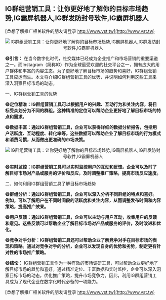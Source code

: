 ## **IG群组营销工具：让你更好地了解你的目标市场趋势,IG霸屏机器人,IG群发防封号软件,IG霸屏机器人**

[😍想了解推广相关软件的朋友请登录 http://www.vst.tw](http://www.vst.tw)

 <center><img src="https://vst.tw/MP4/tuiguang/png/4.png" alt="IG群组营销工具：让你更好地了解你的目标市场趋势,IG霸屏机器人,IG群发防封号软件,IG霸屏机器人"></center>

**😄引言：**
在当今数字化时代，社交媒体已经成为企业推广和市场营销的重要渠道之一。而Instagram（简称IG）作为全球最受欢迎的社交平台之一，拥有庞大的用户群体和丰富的内容生态。为了更好地了解目标市场的趋势和喜好，IG群组营销工具应运而生。本文将介绍IG群组营销工具的优势，并说明如何利用这些工具来深入洞察目标市场的动态。

一、IG群组营销工具的优势

**😄定位精准：IG群组营销工具可以根据用户的兴趣、互动行为和关注内容，将目标受众划分为不同的群组。这种精准的定位可以帮助企业更好地了解目标市场的特点和需求。**

**😄数据丰富：通过IG群组营销工具，企业可以获得详细的数据分析报告，包括用户活跃度、互动程度、转化率等。这些数据可以帮助企业了解目标市场的行为模式和消费习惯，从而做出更准确的市场决策。**

 <center><img src="https://vst.tw/MP4/tuiguang/png/2.png" alt="IG群组营销工具：让你更好地了解你的目标市场趋势,IG霸屏机器人,IG群发防封号软件,IG霸屏机器人"></center>

**😄实时监控：IG群组营销工具可以实时监控用户的互动和反馈。企业可以及时了解目标市场对产品或服务的评价和反应，及时调整推广策略，提高市场反应速度。**

二、如何利用IG群组营销工具了解目标市场趋势

**😄群组分析：通过IG群组营销工具，企业可以深入分析不同群组的特点和喜好。例如，可以了解用户在不同时间段的活跃度和关注内容，从而调整发布时间和内容策略，提高推广效果。**

**😄用户反馈：通过IG群组营销工具，企业可以主动与用户互动，收集用户的反馈和意见。这些反馈可以帮助企业了解目标市场对产品或服务的评价，及时改进和优化。**

**😄竞争对手分析：IG群组营销工具还可以帮助企业了解竞争对手在目标市场的表现和策略。通过对竞争对手的分析，企业可以发现自身的优势和劣势，制定更有针对性的市场推广策略。**

**😄结论：**
IG群组营销工具作为一种有效的市场调研工具，可以帮助企业更好地了解目标市场的趋势和喜好。通过精准定位、丰富数据和实时监控，企业可以深入洞察目标市场的动态，优化推广策略，提升市场竞争力。因此，利用IG群组营销工具成为了现代企业在数字化时代必备的一项能力。

[😍想了解推广相关软件的朋友请登录 http://www.vst.tw](http://www.vst.tw)



